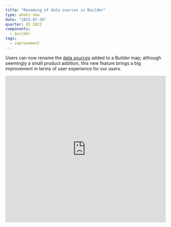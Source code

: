 ```yaml
---
title: "Renaming of data sources in Builder"
type: whats-new
date: "2022-07-28"
quarter: Q3 2022
components:
  - builder
tags:
  - improvement
---
```


Users can now rename the [data sources](/carto-user-manual/maps/data-sources/#data-sources) added to a Builder map; although seemingly a small product addition, this new feature brings a big improvement in terms of user experience for our users.

<div class='video-wrapper'>
  <iframe src="https://player.vimeo.com/video/759208440?h=9576b51762&autoplay=1&muted=1&autopause=0&loop=1" width="100%" height="460" frameborder="0" allow="autoplay; fullscreen" allowfullscreen></iframe>
</div>
